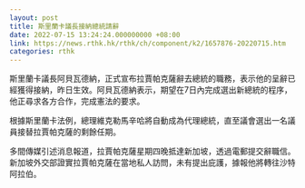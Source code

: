 ```yaml
---
layout: post
title: 斯里蘭卡議長接納總統請辭
date: 2022-07-15 13:24:24.000000000 +08:00
link: https://news.rthk.hk/rthk/ch/component/k2/1657876-20220715.htm
categories: rthk
---
```


斯里蘭卡議長阿貝瓦德納，正式宣布拉賈帕克薩辭去總統的職務，表示他的呈辭已經獲得接納，昨日生效。阿貝瓦德納表示，期望在7日內完成選出新總統的程序，他正尋求各方合作，完成憲法的要求。

根據斯里蘭卡法例，總理維克勒馬辛哈將自動成為代理總統，直至議會選出一名議員接替拉賈帕克薩的剩餘任期。

多間傳媒引述消息報道，拉賈帕克薩星期四晚抵達新加坡，透過電郵提交辭職信。新加坡外交部證實拉賈帕克薩在當地私人訪問，未有提出庇護，據報他將轉往沙特阿拉伯。
